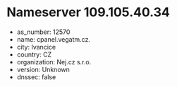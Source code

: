 # Nameserver 109.105.40.34

* as_number: 12570
* name: cpanel.vegatm.cz.
* city: Ivancice
* country: CZ
* organization: Nej.cz s.r.o.
* version: Unknown
* dnssec: false
